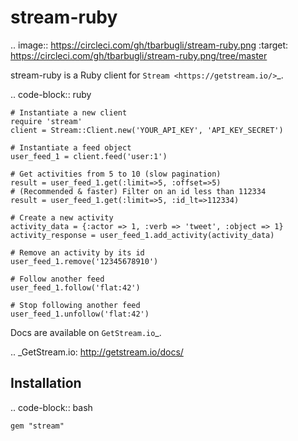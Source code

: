 stream-ruby
=========

.. image:: https://circleci.com/gh/tbarbugli/stream-ruby.png
   :target: https://circleci.com/gh/tbarbugli/stream-ruby.png/tree/master


stream-ruby is a Ruby client for `Stream <https://getstream.io/>`_.

.. code-block:: ruby

    # Instantiate a new client
    require 'stream'
    client = Stream::Client.new('YOUR_API_KEY', 'API_KEY_SECRET')

    # Instantiate a feed object
    user_feed_1 = client.feed('user:1')

    # Get activities from 5 to 10 (slow pagination)
    result = user_feed_1.get(:limit=>5, :offset=>5)
    # (Recommended & faster) Filter on an id less than 112334
    result = user_feed_1.get(:limit=>5, :id_lt=>112334)
    
    # Create a new activity
    activity_data = {:actor => 1, :verb => 'tweet', :object => 1}
    activity_response = user_feed_1.add_activity(activity_data)

    # Remove an activity by its id
    user_feed_1.remove('12345678910')
    
    # Follow another feed
    user_feed_1.follow('flat:42')

    # Stop following another feed
    user_feed_1.unfollow('flat:42')
    
    
Docs are available on `GetStream.io`_.

.. _GetStream.io: http://getstream.io/docs/


Installation
------------

.. code-block:: bash

    gem "stream"


